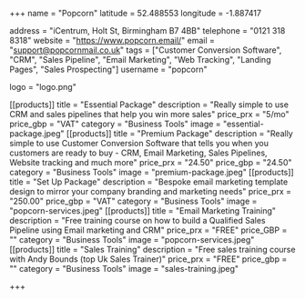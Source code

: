 +++ 
name = "Popcorn" 
latitude = 52.488553
longitude = -1.887417

address = "iCentrum, Holt St, Birmingham B7 4BB" 
telephone = "0121 318 8318" 
website = "https://www.popcorn.email/" 
email = "support@popcornmail.co.uk" 
tags = ["Customer Conversion Software", "CRM", "Sales Pipeline", "Email Marketing", "Web Tracking", "Landing Pages", "Sales Prospecting"] 
username = "popcorn"

logo = "logo.png" 


[[products]]
  title = "Essential Package"
  description = "Really simple to use CRM and sales pipelines that help you win more sales"
  price_prx = "5/mo"
  price_gbp = "VAT"
  category = "Business Tools"
  image = "essential-package.jpeg"
[[products]]
  title = "Premium Package"
  description = "Really simple to use Customer Conversion Software that tells you when you customers are ready to buy - CRM, Email Marketing, Sales Pipelines, Website tracking and much more"
  price_prx = "24.50"
  price_gbp = "24.50"
  category = "Business Tools"
  image = "premium-package.jpeg"
[[products]]
  title = "Set Up Package" 
  description = "Bespoke email marketing template design to mirror your company branding and marketing needs"
  price_prx = "250.00"
  price_gbp = "VAT" 
  category = "Business Tools"
  image = "popcorn-services.jpeg"
[[products]]
  title = "Email Marketing Training"
  description = "Free training course on how to build a Qualified Sales Pipeline using Email marketing and CRM"
  price_prx = "FREE"
  price_GBP = ""
  category = "Business Tools"
  image = "popcorn-services.jpeg"
[[products]]
  title = "Sales Training"
  description = "Free sales training course with Andy Bounds (top Uk Sales Trainer)"
  price_prx = "FREE"
  price_gbp = ""
  category = "Business Tools"
  image = "sales-training.jpeg"
  
+++


